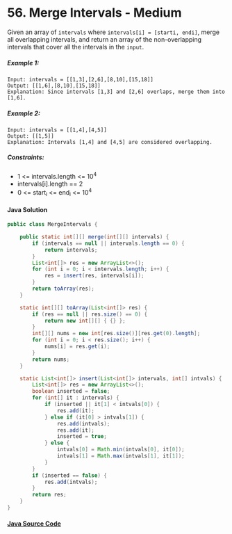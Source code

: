 # 56. Merge Intervals - Medium

Given an array of ```intervals``` where ```intervals[i] = [starti, endi]```, merge all overlapping intervals, and return an array of the non-overlapping intervals that cover all the intervals in the ```input```.

##### Example 1:
```
Input: intervals = [[1,3],[2,6],[8,10],[15,18]]
Output: [[1,6],[8,10],[15,18]]
Explanation: Since intervals [1,3] and [2,6] overlaps, merge them into [1,6].
```
##### Example 2:

```
Input: intervals = [[1,4],[4,5]]
Output: [[1,5]]
Explanation: Intervals [1,4] and [4,5] are considered overlapping.
``` 

##### Constraints:

- 1 <= intervals.length <= 10<sup>4</sup>
- intervals[i].length == 2
- 0 <= start<sub>i</sub> <= end<sub>i</sub> <= 10<sup>4</sup>

#### Java Solution
```java
public class MergeIntervals {

    public static int[][] merge(int[][] intervals) {
        if (intervals == null || intervals.length == 0) {
            return intervals;
        }
        List<int[]> res = new ArrayList<>();
        for (int i = 0; i < intervals.length; i++) {
            res = insert(res, intervals[i]);
        }
        return toArray(res);
    }

    static int[][] toArray(List<int[]> res) {
        if (res == null || res.size() == 0) {
            return new int[][] { {} };
        }
        int[][] nums = new int[res.size()][res.get(0).length];
        for (int i = 0; i < res.size(); i++) {
            nums[i] = res.get(i);
        }
        return nums;
    }

    static List<int[]> insert(List<int[]> intervals, int[] intvals) {
        List<int[]> res = new ArrayList<>();
        boolean inserted = false;
        for (int[] it : intervals) {
            if (inserted || it[1] < intvals[0]) {
                res.add(it);
            } else if (it[0] > intvals[1]) {
                res.add(intvals);
                res.add(it);
                inserted = true;
            } else {
                intvals[0] = Math.min(intvals[0], it[0]);
                intvals[1] = Math.max(intvals[1], it[1]);
            }
        }
        if (inserted == false) {
            res.add(intvals);
        }
        return res;
    }
}
```

#### [Java Source Code](../../../src/main/java/com/algorithm/mergeintervals/MergeIntervals.java)